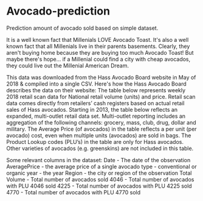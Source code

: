 # Avocado-prediction
Prediction amount of avocado sold based on simple dataset.


It is a well known fact that Millenials LOVE Avocado Toast. It's also a well known fact that all Millenials live in their parents basements.
Clearly, they aren't buying home because they are buying too much Avocado Toast!
But maybe there's hope… if a Millenial could find a city with cheap avocados, they could live out the Millenial American Dream.


This data was downloaded from the Hass Avocado Board website in May of 2018 & compiled into a single CSV. Here's how the Hass Avocado Board describes the data on their website:
The table below represents weekly 2018 retail scan data for National retail volume (units) and price.
Retail scan data comes directly from retailers’ cash registers based on actual retail sales of Hass avocados. Starting in 2013, the table below
reflects an expanded, multi-outlet retail data set. Multi-outlet reporting includes an aggregation of the following channels: grocery, mass, club, drug, dollar and military.
The Average Price (of avocados) in the table reflects a per unit (per avocado) cost, even when multiple units (avocados) are sold in bags.
The Product Lookup codes (PLU’s) in the table are only for Hass avocados. Other varieties of avocados (e.g. greenskins) are not included in this table.

Some relevant columns in the dataset:
Date - The date of the observation
AveragePrice - the average price of a single avocado
type - conventional or organic
year - the year
Region - the city or region of the observation
Total Volume - Total number of avocados sold
4046 - Total number of avocados with PLU 4046 sold
4225 - Total number of avocados with PLU 4225 sold
4770 - Total number of avocados with PLU 4770 sold
